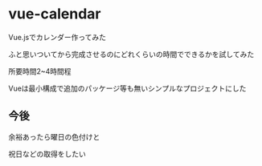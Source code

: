 # vue-calendar

Vue.jsでカレンダー作ってみた

ふと思いついてから完成させるのにどれくらいの時間でできるかを試してみた

所要時間2~4時間程

Vueは最小構成で追加のパッケージ等も無いシンプルなプロジェクトにした

## 今後
余裕あったら曜日の色付けと

祝日などの取得をしたい